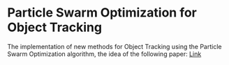# Particle Swarm Optimization for Object Tracking

The implementation of new methods for Object Tracking using the Particle Swarm Optimization algorithm, the idea of the following paper: [Link](https://scholar.google.com/citations?view_op=view_citation&hl=zh-TW&user=yG__IdQAAAAJ&cstart=20&pagesize=80&citation_for_view=yG__IdQAAAAJ:L8Ckcad2t8MC)
